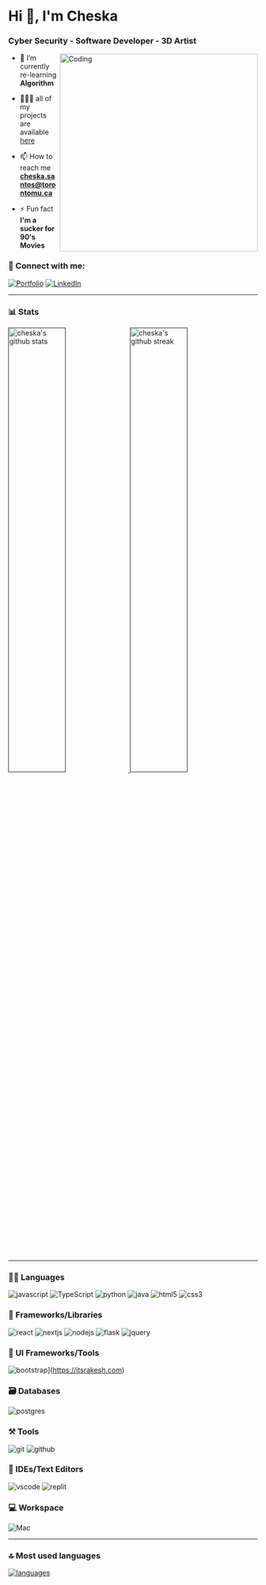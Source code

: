 <h1>Hi 👋, I'm Cheska</h1>
<h3>Cyber Security - Software Developer - 3D Artist</h3>
<img align="right" alt="Coding" width="400" src="https://cdn.dribbble.com/users/4435100/screenshots/15114878/media/4c6a0c6609a93d143bb24302f91a8657.gif">

- 🌱 I’m currently re-learning **Algorithm**

- 👩🏻‍💻 all of my projects are available <a href="url">here</a>

- 📫 How to reach me **cheska.santos@torontomu.ca**

- ⚡ Fun fact **I'm a sucker for 90's Movies**

### 🤝 Connect with me:

[![Portfolio](https://img.shields.io/badge/Portfolio-000000?style=for-the-badge&logo=Portfolio&logoColor=white)]()
[![LinkedIn](https://img.shields.io/badge/LinkedIn-0077B5?style=for-the-badge&logo=linkedin&logoColor=white)](https://www.linkedin.com/in/cheska-santos-b33920199/)

---

### 📊 Stats
<!-- Will link my portfolio link once cmompleted-->
<a href="">
<img src="https://github-readme-stats.vercel.app/api?username=chaa-san&include_all_commits=true&show_icons=true&theme=github_dark&hide_border=true" alt="cheska's github stats" width="48%" >
</a>

<a href="">
<img src="https://github-readme-streak-stats.herokuapp.com/?user=chaa-san&theme=github_dark&hide_border=true" alt="cheska's github streak" width="48%" >
</a>

---

### 🧑‍💻 Languages

![javascript](https://img.shields.io/badge/JavaScript-323330?style=for-the-badge&logo=javascript&logoColor=F7DF1E)
![TypeScript](https://img.shields.io/badge/TypeScript-007ACC?style=for-the-badge&logo=typescript&logoColor=white)
![python](https://img.shields.io/badge/Python-FFD43B?style=for-the-badge&logo=python&logoColor=darkgreen)
![java](https://img.shields.io/badge/Java-ED8B00?style=for-the-badge&logo=java&logoColor=white)
![html5](https://img.shields.io/badge/HTML5-E34F26?style=for-the-badge&logo=html5&logoColor=white)
![css3](https://img.shields.io/badge/CSS3-1572B6?style=for-the-badge&logo=css3&logoColor=white)

### 🧩 Frameworks/Libraries

![react](https://img.shields.io/badge/React-20232A?style=for-the-badge&logo=react&logoColor=61DAFB)
![nextjs](https://img.shields.io/badge/Next-black?style=for-the-badge&logo=next.js&logoColor=white)
![nodejs](https://img.shields.io/badge/Node.js-339933?style=for-the-badge&logo=nodedotjs&logoColor=white)
![flask](https://img.shields.io/badge/Flask-000000?style=for-the-badge&logo=flask&logoColor=white)
![jquery](https://img.shields.io/badge/jQuery-0769AD?style=for-the-badge&logo=jquery&logoColor=white)
<!--![expressjs](https://img.shields.io/badge/Express.js-000000?style=for-the-badge&logo=express&logoColor=white)-->


### 💅 UI Frameworks/Tools

![bootstrap](https://img.shields.io/badge/Bootstrap-563D7C?style=for-the-badge&logo=bootstrap&logoColor=white)](https://itsrakesh.com)
<!--
![sass](https://img.shields.io/badge/Sass-CC6699?style=for-the-badge&logo=sass&logoColor=white)
![Chakra](https://img.shields.io/badge/chakra-%234ED1C5.svg?style=for-the-badge&logo=chakraui&logoColor=white)
![TailwindCSS](https://img.shields.io/badge/Tailwind_CSS-38B2AC?style=for-the-badge&logo=tailwind-css&logoColor=white)
![material ui](https://img.shields.io/badge/Material%20UI-007FFF?style=for-the-badge&logo=mui&logoColor=white)
-->

### 🗃️ Databases

![postgres](https://img.shields.io/badge/PostgreSQL-316192?style=for-the-badge&logo=postgresql&logoColor=white)
<!--![mongodb](https://img.shields.io/badge/MongoDB-4EA94B?style=for-the-badge&logo=mongodb&logoColor=white)-->

### ⚒️ Tools

![git](https://img.shields.io/badge/GIT-E44C30?style=for-the-badge&logo=git&logoColor=white)
![github](https://img.shields.io/badge/GitHub-100000?style=for-the-badge&logo=github&logoColor=white)
<!--
![aws](https://img.shields.io/badge/Amazon_AWS-232F3E?style=for-the-badge&logo=amazon-aws&logoColor=white)
![heroku](https://img.shields.io/badge/Heroku-430098?style=for-the-badge&logo=heroku&logoColor=white)
![firebase](https://img.shields.io/badge/firebase-ffca28?style=for-the-badge&logo=firebase&logoColor=black)
![netlify](https://img.shields.io/badge/Netlify-00C7B7?style=for-the-badge&logo=netlify&logoColor=white)
![Vercel](https://img.shields.io/badge/vercel-%23000000.svg?style=for-the-badge&logo=vercel&logoColor=white)
![postman](https://img.shields.io/badge/Postman-FF6C37?style=for-the-badge&logo=Postman&logoColor=white)
![docker](https://img.shields.io/badge/Docker-2CA5E0?style=for-the-badge&logo=docker&logoColor=white)
![twilio](https://img.shields.io/badge/Twilio-F22F46?style=for-the-badge&logo=Twilio&logoColor=white)
![conda](https://img.shields.io/badge/conda-342B029.svg?&style=for-the-badge&logo=anaconda&logoColor=white)
-->

### 🧠 IDEs/Text Editors 

![vscode](https://img.shields.io/badge/Visual_Studio_Code-0078D4?style=for-the-badge&logo=visual%20studio%20code&logoColor=white)
![replit](https://img.shields.io/badge/replit-667881?style=for-the-badge&logo=replit&logoColor=white)

### 💻 Workspace

![Mac](https://img.shields.io/badge/mac%20os-000000?style=for-the-badge&logo=apple&logoColor=white)

---

### 🔝 Most used languages

<a href="https://itsrakesh.com">
<img alt="languages" src="https://github-readme-stats.vercel.app/api/top-langs/?username=RakeshPotnuru&theme=github_dark&hide_border=true&hide=Jupyter%20Notebook,css,html,scss&layout=compact" />
</a>
